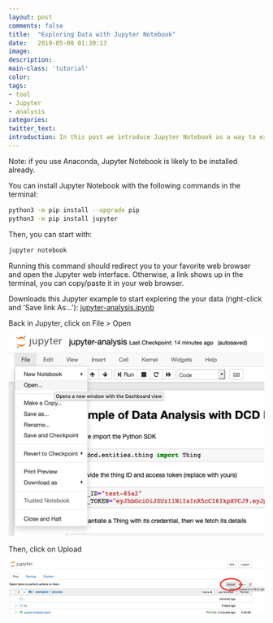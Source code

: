 ```yaml
---
layout: post
comments: false
title:  "Exploring Data with Jupyter Notebook"
date:   2019-05-08 01:30:13
image: 
description: 
main-class: 'tutorial'
color:
tags:
- tool
- Jupyter
- analysis
categories:
twitter_text:
introduction: In this post we introduce Jupyter Notebook as a way to explore data from the DCD Hub.
---
```


Note: if you use Anaconda, Jupyter Notebook is likely to be installed already.

You can install Jupyter Notebook with the following commands in the terminal:

```bash
python3 -m pip install --upgrade pip
python3 -m pip install jupyter
```

Then, you can start with:

```bash
jupyter notebook
```

Running this command should redirect you to your favorite web browser and open
the Jupyter web interface. Otherwise, a link shows up in the terminal, you can
copy/paste it in your web browser.

Downloads this Jupyter example to start exploring the your data (right-click and 'Save link As...'):
[jupyter-analysis.ipynb](https://raw.githubusercontent.com/datacentricdesign/master/examples/process/training.ipynb)

Back in Jupyter, click on File > Open

![Jupyter Open](/assets/img/posts/jupyter-open.png)

Then, click on Upload

![Jupyter Upload](/assets/img/posts/jupyter-upload.png)

